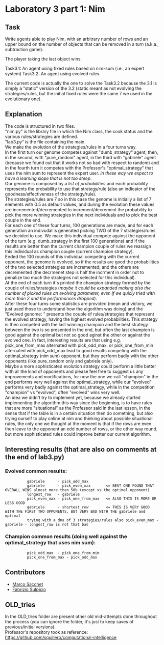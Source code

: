 # Laboratory 3 part 1: Nim

## Task

Write agents able to play Nim, with an arbitrary number of rows and an upper bound  on the number of objects that can be removed in a turn (a.k.a., subtraction game).

The player taking the last object wins.

Task3.1: An agent using fixed rules based on nim-sum (i.e., an expert system)
Task3.2: An agent using evolved rules

The current code is actually the one to solve the Task3.2 because the 3.1 is simply a "static" version of the 3.2 (static meant as not evolving the strategies/rules, but the initial fixed rules were the same 7 we used in the evolutionary one).

## Explanation

The code is structured in two files. \
"nim.py" is the library file in which the Nim class, the cook status and the various rules/strategies are defined. \
"lab3.py" is the file containing the main. \
We make the evolution of the strategies/rules in a four turns way. \
In the first turn our genome competes against "dumb_strategy" agent, then, in the second, with "pure_random" agent, in the third with "gabriele" agent (because we found out that it works not so bad with respect to random) and in the fourth turn it competes with the Professor's "optimal_strategy" that uses the nim sum to represent the expert user. *In these way we expect to have a learning slope that is not too steep*. \
Our genome is composed by a *list of probabilities* and each probability represents the probability to use that strategy/rule (also an indicator of the goodness/effectiveness of the strategy/rule). \
The strategies/rules are 7 so in this case the genome is initially a list of 7 elements with 0.5 as default values, and during the evolution these values are incremented/decremented to increment/decrement the probability to pick the more winning strategies in the next individuals and to pick the best couple in the end. \
For each one of these four turns, 100 generations are made, and for each generation an indivudal is generated picking TWO of the 7 strategies/rules we decided to use.
We make this individual compete against the opponent of the turn (e.g. dumb_strategy in the first 100 generations) and if the results are better than the current champion couple of rules we reassign this individual as champion couple (current champion strategy). \
Ended the 100 rounds of this individual competing with the current opponent, the genome is evolved, so if the results are good the probabilities of the two selected strategies are incremented, and the others are decremented (the decrmenet step is half the incrment in order not to penalize too much the strategies not selected for this individual). \
At the end of each turn it's printed the champion strategy formed by the couple of rules/strategies (*maybe it could be expanded making also the number of picked rules an evolving parameter, even if we quicly tried with more than 2 and the performances dropped*). \
After these four turns some statistics are provided (mean and victory, we just used those to understand how the algorithm was doing) and the "Evolved genome: " presents the couple of rules/strategies that represent the evolved strategy, having the highest evolved probabilities.
This strategy is then competed with the last winning champion and the best strategy between the two is so presented in the end, but often the last champion is good against the optimal but not so good aginst the other or against the evolved one.
In fact, interesting results are that using e.g. pick_one_from_max alternated with pick_odd_max, or pick_one_from_min alternated with pick_odd_max lead to good results competing with the optimal_strategy (nim sum) opponent, but they perform badly with the other opponents (like pure_random only and gabriele only). \
Maybe a more sophisticated evolution strategy could perform a little better with all the kind of opponents and please feel free to suggest us any improvements and modifications, for now the one we call "champion" in the end performs very well against the optimal_strategy, while our "evolved" performs very badly against the optimal_strategy, while in the competition "champion" vs "evolved", often "evolved" wins very well. \
An idea we didn't try to implement yet, because we already started implementing the algorithm this way since the beginning, is to have rules that are more "situational" as the Professor said in the last lesson, in the sense that if the table is in a certain situation then do something, but also trying ourself to play online at nim and thinking about possible situational rules, the only one we thought at the moment is that if the rows are even then leave to the opponent an odd number of rows, or the other way round, but more sophisticated rules could improve better our current algorithm.

## Interesting results (that are also on comments at the end of lab3.py)
### Evolved common results: 
              gabriele      - pick_odd_max 
              gabriele      - pick_even_max       <= BEST ONE FOUND THAT OVERALL WINS almost more than 50% (except vs the optimal opponent) 
              longest_row   - gabriele 
              pick_even_max - pick_one_from_max   <= ALSO THIS IS MORE OR LESS GOOD
              gabriele      - shortest_row        <= THIS IS VERY GOOD WITH THE FIRST TWO OPPONENTS, BUT VERY BAD WITH THE gabriele and optimal  
              trying with a dna of 3 strategies/rules also pick_even_max - gabriele - longest_row is not that bad
### Champion common results (doing well against the optimal_strategy that uses nim sum): 
              pick_odd_max  - pick_one_from_min 
              pick_one_from_max - pick_odd_max 

## Contributors

- [Marco Sacchet](https://github.com/saccuz)
- [Fabrizio Sulpicio](https://github.com/Xiusss)

## OLD_tries
In the OLD_tries folder are present other old mid-attempts done throughout the process (you can ignore the folder, it's just to keep saves of previous/initial versions). \
Professor's repository took as reference: https://github.com/squillero/computational-intelligence